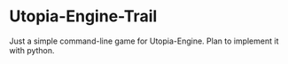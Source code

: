 # Utopia-Engine-Trail

Just a simple command-line game for Utopia-Engine.
Plan to implement it with python. 

